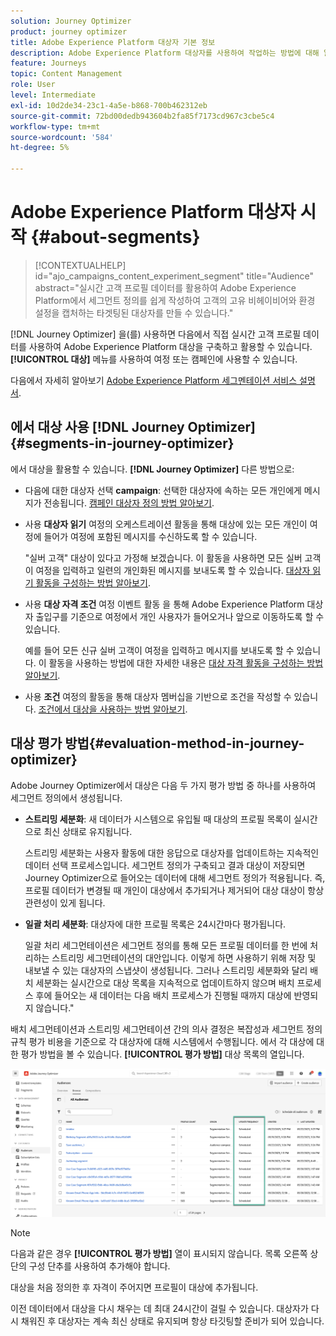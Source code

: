 ```yaml
---
solution: Journey Optimizer
product: journey optimizer
title: Adobe Experience Platform 대상자 기본 정보
description: Adobe Experience Platform 대상자를 사용하여 작업하는 방법에 대해 알아봅니다
feature: Journeys
topic: Content Management
role: User
level: Intermediate
exl-id: 10d2de34-23c1-4a5e-b868-700b462312eb
source-git-commit: 72bd00dedb943604b2fa85f7173cd967c3cbe5c4
workflow-type: tm+mt
source-wordcount: '584'
ht-degree: 5%

---
```


# Adobe Experience Platform 대상자 시작 {#about-segments}

>[!CONTEXTUALHELP]
>id="ajo_campaigns_content_experiment_segment"
>title="Audience"
>abstract="실시간 고객 프로필 데이터를 활용하여 Adobe Experience Platform에서 세그먼트 정의를 쉽게 작성하여 고객의 고유 비헤이비어와 환경 설정을 캡처하는 타겟팅된 대상자를 만들 수 있습니다."

[!DNL Journey Optimizer] 을(를) 사용하면 다음에서 직접 실시간 고객 프로필 데이터를 사용하여 Adobe Experience Platform 대상을 구축하고 활용할 수 있습니다. **[!UICONTROL 대상]** 메뉴를 사용하여 여정 또는 캠페인에 사용할 수 있습니다.

다음에서 자세히 알아보기 [Adobe Experience Platform 세그멘테이션 서비스 설명서](https://experienceleague.adobe.com/docs/experience-platform/segmentation/home.html).

## 에서 대상 사용 [!DNL Journey Optimizer] {#segments-in-journey-optimizer}

에서 대상을 활용할 수 있습니다. **[!DNL Journey Optimizer]** 다른 방법으로:

* 다음에 대한 대상자 선택 **campaign**: 선택한 대상자에 속하는 모든 개인에게 메시지가 전송됩니다. [캠페인 대상자 정의 방법 알아보기](../campaigns/create-campaign.md#define-the-audience-audience).

* 사용 **대상자 읽기** 여정의 오케스트레이션 활동을 통해 대상에 있는 모든 개인이 여정에 들어가 여정에 포함된 메시지를 수신하도록 할 수 있습니다.

  &quot;실버 고객&quot; 대상이 있다고 가정해 보겠습니다. 이 활동을 사용하면 모든 실버 고객이 여정을 입력하고 일련의 개인화된 메시지를 보내도록 할 수 있습니다. [대상자 읽기 활동을 구성하는 방법 알아보기](../building-journeys/read-audience.md#configuring-segment-trigger-activity).

* 사용 **대상 자격 조건** 여정 이벤트 활동 을 통해 Adobe Experience Platform 대상자 출입구를 기준으로 여정에서 개인 사용자가 들어오거나 앞으로 이동하도록 할 수 있습니다.

  예를 들어 모든 신규 실버 고객이 여정을 입력하고 메시지를 보내도록 할 수 있습니다. 이 활동을 사용하는 방법에 대한 자세한 내용은 [대상 자격 활동을 구성하는 방법 알아보기](../building-journeys/audience-qualification-events.md).

* 사용 **조건** 여정의 활동을 통해 대상자 멤버십을 기반으로 조건을 작성할 수 있습니다. [조건에서 대상을 사용하는 방법 알아보기](../building-journeys/condition-activity.md#using-a-segment).

## 대상 평가 방법{#evaluation-method-in-journey-optimizer}

Adobe Journey Optimizer에서 대상은 다음 두 가지 평가 방법 중 하나를 사용하여 세그먼트 정의에서 생성됩니다.

* **스트리밍 세분화**: 새 데이터가 시스템으로 유입될 때 대상의 프로필 목록이 실시간으로 최신 상태로 유지됩니다.

  스트리밍 세분화는 사용자 활동에 대한 응답으로 대상자를 업데이트하는 지속적인 데이터 선택 프로세스입니다. 세그먼트 정의가 구축되고 결과 대상이 저장되면 Journey Optimizer으로 들어오는 데이터에 대해 세그먼트 정의가 적용됩니다. 즉, 프로필 데이터가 변경될 때 개인이 대상에서 추가되거나 제거되어 대상 대상이 항상 관련성이 있게 됩니다.

* **일괄 처리 세분화**: 대상자에 대한 프로필 목록은 24시간마다 평가됩니다.

  일괄 처리 세그먼테이션은 세그먼트 정의를 통해 모든 프로필 데이터를 한 번에 처리하는 스트리밍 세그먼테이션의 대안입니다. 이렇게 하면 사용하기 위해 저장 및 내보낼 수 있는 대상자의 스냅샷이 생성됩니다. 그러나 스트리밍 세분화와 달리 배치 세분화는 실시간으로 대상 목록을 지속적으로 업데이트하지 않으며 배치 프로세스 후에 들어오는 새 데이터는 다음 배치 프로세스가 진행될 때까지 대상에 반영되지 않습니다.&quot;

배치 세그먼테이션과 스트리밍 세그먼테이션 간의 의사 결정은 복잡성과 세그먼트 정의 규칙 평가 비용을 기준으로 각 대상자에 대해 시스템에서 수행됩니다. 에서 각 대상에 대한 평가 방법을 볼 수 있습니다. **[!UICONTROL 평가 방법]** 대상 목록의 열입니다.

![](assets/evaluation-method.png)

>[!NOTE]
>
>다음과 같은 경우 **[!UICONTROL 평가 방법]** 열이 표시되지 않습니다. 목록 오른쪽 상단의 구성 단추를 사용하여 추가해야 합니다.

대상을 처음 정의한 후 자격이 주어지면 프로필이 대상에 추가됩니다.

이전 데이터에서 대상을 다시 채우는 데 최대 24시간이 걸릴 수 있습니다. 대상자가 다시 채워진 후 대상자는 계속 최신 상태로 유지되며 항상 타깃팅할 준비가 되어 있습니다.
